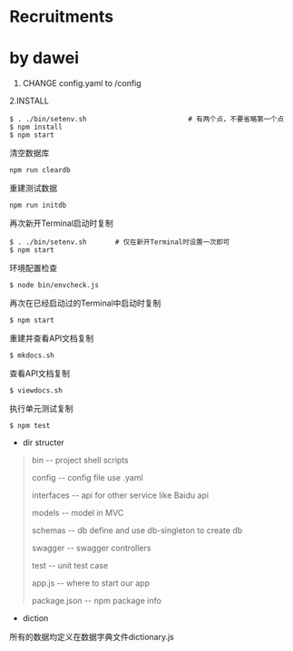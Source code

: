 # Recruitments
# by dawei
1. CHANGE config.yaml to /config

2.INSTALL
```
$ . ./bin/setenv.sh                         # 有两个点，不要省略第一个点
$ npm install
$ npm start
```

清空数据库
```
npm run cleardb
```

重建测试数据
```
npm run initdb
```

再次新开Terminal启动时复制
```
$ . ./bin/setenv.sh       # 仅在新开Terminal时设置一次即可
$ npm start
```
环境配置检查
```
$ node bin/envcheck.js
```
再次在已经启动过的Terminal中启动时复制
```
$ npm start 
```

重建并查看API文档复制
```
$ mkdocs.sh
```

查看API文档复制
```
$ viewdocs.sh
```

执行单元测试复制
```
$ npm test
```



- dir structer

>
>bin    -- project shell scripts
>
>config  -- config file use .yaml
>
>interfaces --   api for other service like Baidu api
>
>models  --    model in MVC
>
>schemas -- db define and use db-singleton to create db
>
>swagger -- swagger controllers
>
>test    --  unit test case
>
>app.js   --  where to start our app
>
>package.json  -- npm package info

- diction

所有的数据均定义在数据字典文件dictionary.js
